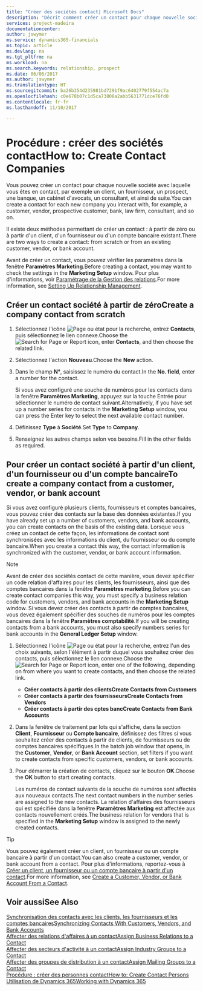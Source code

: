 ```yaml
---
title: "Créer des sociétés contact| Microsoft Docs"
description: "Décrit comment créer un contact pour chaque nouvelle société ou société prospect avec laquelle vous collaborez ou entretenez des relations."
services: project-madeira
documentationcenter: 
author: jswymer
ms.service: dynamics365-financials
ms.topic: article
ms.devlang: na
ms.tgt_pltfrm: na
ms.workload: na
ms.search.keywords: relationship, prospect
ms.date: 06/06/2017
ms.author: jswymer
ms.translationtype: HT
ms.sourcegitcommit: ba26b354d235981bd7291f9ac6402779f554ac7a
ms.openlocfilehash: c0e678b07c1d5ca73808a2abb5631771dce76fd0
ms.contentlocale: fr-fr
ms.lasthandoff: 11/10/2017

---
```

# <a name="how-to-create-contact-companies"></a><span data-ttu-id="2381e-103">Procédure : créer des sociétés contact</span><span class="sxs-lookup"><span data-stu-id="2381e-103">How to: Create Contact Companies</span></span>
<span data-ttu-id="2381e-104">Vous pouvez créer un contact pour chaque nouvelle société avec laquelle vous êtes en contact, par exemple un client, un fournisseur, un prospect, une banque, un cabinet d'avocats, un consultant, et ainsi de suite.</span><span class="sxs-lookup"><span data-stu-id="2381e-104">You can create a contact for each new company you interact with, for example, a customer, vendor, prospective customer, bank, law firm, consultant, and so on.</span></span>

<span data-ttu-id="2381e-105">Il existe deux méthodes permettant de créer un contact : à partir de zéro ou à partir d'un client, d'un fournisseur ou d'un compte bancaire existant.</span><span class="sxs-lookup"><span data-stu-id="2381e-105">There are two ways to create a contact: from scratch or from an existing customer, vendor, or bank account.</span></span>

<span data-ttu-id="2381e-106">Avant de créer un contact, vous pouvez vérifier les paramètres dans la fenêtre **Paramètres Marketing**.</span><span class="sxs-lookup"><span data-stu-id="2381e-106">Before creating a contact, you may want to check the settings in the **Marketing Setup** window.</span></span> <span data-ttu-id="2381e-107">Pour plus d'informations, voir [Paramétrage de la Gestion des relations](marketing-setup-marketing.md).</span><span class="sxs-lookup"><span data-stu-id="2381e-107">For more information, see [Setting Up Relationship Management](marketing-setup-marketing.md).</span></span>

## <a name="create-a-company-contact-from-scratch"></a><span data-ttu-id="2381e-108">Créer un contact société à partir de zéro</span><span class="sxs-lookup"><span data-stu-id="2381e-108">Create a company contact from scratch</span></span>
1. <span data-ttu-id="2381e-109">Sélectionnez l'icône ![Page ou état pour la recherche](media/ui-search/search_small.png "Page ou état pour la recherche"), entrez **Contacts**, puis sélectionnez le lien connexe.</span><span class="sxs-lookup"><span data-stu-id="2381e-109">Choose the ![Search for Page or Report](media/ui-search/search_small.png "Search for Page or Report icon") icon, enter **Contacts**, and then choose the related link.</span></span>
2. <span data-ttu-id="2381e-110">Sélectionnez l'action **Nouveau**.</span><span class="sxs-lookup"><span data-stu-id="2381e-110">Choose the **New** action.</span></span>
3. <span data-ttu-id="2381e-111">Dans le champ **N°**, saisissez le numéro du contact.</span><span class="sxs-lookup"><span data-stu-id="2381e-111">In the **No. field**, enter a number for the contact.</span></span>

    <span data-ttu-id="2381e-112">Si vous avez configuré une souche de numéros pour les contacts dans la fenêtre **Paramètres Marketing**, appuyez sur la touche Entrée pour sélectionner le numéro de contact suivant.</span><span class="sxs-lookup"><span data-stu-id="2381e-112">Alternatively, if you have set up a number series for contacts in the **Marketing Setup** window, you can press the Enter key to select the next available contact number.</span></span>  
4. <span data-ttu-id="2381e-113">Définissez **Type** à **Société**.</span><span class="sxs-lookup"><span data-stu-id="2381e-113">Set **Type** to **Company**.</span></span>
5. <span data-ttu-id="2381e-114">Renseignez les autres champs selon vos besoins.</span><span class="sxs-lookup"><span data-stu-id="2381e-114">Fill in the other fields as required.</span></span>

## <a name="to-create-a-company-contact-from-a-customer-vendor-or-bank-account"></a><span data-ttu-id="2381e-115">Pour créer un contact société à partir d'un client, d'un fournisseur ou d'un compte bancaire</span><span class="sxs-lookup"><span data-stu-id="2381e-115">To create a company contact from a customer, vendor, or bank account</span></span>
<span data-ttu-id="2381e-116">Si vous avez configuré plusieurs clients, fournisseurs et comptes bancaires, vous pouvez créer des contacts sur la base des données existantes.</span><span class="sxs-lookup"><span data-stu-id="2381e-116">If you have already set up a number of customers, vendors, and bank accounts, you can create contacts on the basis of the existing data.</span></span> <span data-ttu-id="2381e-117">Lorsque vous créez un contact de cette façon, les informations de contact sont synchronisées avec les informations du client, du fournisseur ou du compte bancaire.</span><span class="sxs-lookup"><span data-stu-id="2381e-117">When you create a contact this way, the contact information is synchronized with the customer, vendor, or bank account information.</span></span>

> [!NOTE]  
>   <span data-ttu-id="2381e-118">Avant de créer des sociétés contact de cette manière, vous devez spécifier un code relation d'affaires pour les clients, les fournisseurs, ainsi que des comptes bancaires dans la fenêtre **Paramètres marketing**.</span><span class="sxs-lookup"><span data-stu-id="2381e-118">Before you can create contact companies this way, you must specify a business relation code for customers, vendors, and bank accounts in the **Marketing Setup** window.</span></span> <span data-ttu-id="2381e-119">Si vous devez créer des contacts à partir de comptes bancaires, vous devez également spécifier des souches de numéros pour les comptes bancaires dans la fenêtre **Paramètres comptabilité**.</span><span class="sxs-lookup"><span data-stu-id="2381e-119">If you will be creating contacts from a bank accounts, you must also specify numbers series for bank accounts in the **General Ledger Setup** window.</span></span>

1. <span data-ttu-id="2381e-120">Sélectionnez l'icône ![Page ou état pour la recherche](media/ui-search/search_small.png "Page ou état pour la recherche"), entrez l'un des choix suivants, selon l'élément à partir duquel vous souhaitez créer des contacts, puis sélectionnez le lien connexe.</span><span class="sxs-lookup"><span data-stu-id="2381e-120">Choose the ![Search for Page or Report](media/ui-search/search_small.png "Search for Page or Report icon") icon, enter one of the following, depending on from where you want to create contacts, and then choose the related link.</span></span>
   * <span data-ttu-id="2381e-121">**Créer contacts à partir des clients**</span><span class="sxs-lookup"><span data-stu-id="2381e-121">**Create Contacts from Customers**</span></span>
   * <span data-ttu-id="2381e-122">**Créer contacts à partir des fournisseurs**</span><span class="sxs-lookup"><span data-stu-id="2381e-122">**Create Contacts from Vendors**</span></span>
   * <span data-ttu-id="2381e-123">**Créer contacts à partir des cptes banc**</span><span class="sxs-lookup"><span data-stu-id="2381e-123">**Create Contacts from Bank Accounts**</span></span>
2. <span data-ttu-id="2381e-124">Dans la fenêtre de traitement par lots qui s'affiche, dans la section **Client**, **Fournisseur** ou **Compte bancaire**, définissez des filtres si vous souhaitez créer des contacts à partir de clients, de fournisseurs ou de comptes bancaires spécifiques.</span><span class="sxs-lookup"><span data-stu-id="2381e-124">In the batch job window that opens, in the **Customer**, **Vendor**, or **Bank Account** section, set filters if you want to create contacts from specific customers, vendors, or bank accounts.</span></span>
3. <span data-ttu-id="2381e-125">Pour démarrer la création de contacts, cliquez sur le bouton **OK**.</span><span class="sxs-lookup"><span data-stu-id="2381e-125">Choose the **OK** button to start creating contacts.</span></span>

    <span data-ttu-id="2381e-126">Les numéros de contact suivants de la souche de numéros sont affectés aux nouveaux contacts.</span><span class="sxs-lookup"><span data-stu-id="2381e-126">The next contact numbers in the number series are assigned to the new contacts.</span></span> <span data-ttu-id="2381e-127">La relation d'affaires des fournisseurs qui est spécifiée dans la fenêtre **Paramètres Marketing** est affectée aux contacts nouvellement créés.</span><span class="sxs-lookup"><span data-stu-id="2381e-127">The business relation for vendors that is specified in the **Marketing Setup** window is assigned to the newly created contacts.</span></span>

> [!TIP]  
>   <span data-ttu-id="2381e-128">Vous pouvez également créer un client, un fournisseur ou un compte bancaire à partir d'un contact.</span><span class="sxs-lookup"><span data-stu-id="2381e-128">You can also create a customer, vendor, or bank account from a contact.</span></span> <span data-ttu-id="2381e-129">Pour plus d'informations, reportez-vous à [Créer un client, un fournisseur ou un compte bancaire à partir d'un contact](marketing-how-create-contacts-new-customers-vendors-bank-accounts.md).</span><span class="sxs-lookup"><span data-stu-id="2381e-129">For more information, see [Create a Customer, Vendor, or Bank Account From a Contact](marketing-how-create-contacts-new-customers-vendors-bank-accounts.md).</span></span>

## <a name="see-also"></a><span data-ttu-id="2381e-130">Voir aussi</span><span class="sxs-lookup"><span data-stu-id="2381e-130">See Also</span></span>
[<span data-ttu-id="2381e-131">Synchronisation des contacts avec les clients, les fournisseurs et les comptes bancaires</span><span class="sxs-lookup"><span data-stu-id="2381e-131">Synchronizing Contacts With Customers, Vendors, and Bank Accounts</span></span>](marketing-synchronize-contacts-customers-vendors-bank-accounts.md)  
[<span data-ttu-id="2381e-132">Affecter des relations d'affaires à un contact</span><span class="sxs-lookup"><span data-stu-id="2381e-132">Assign Business Relations to a Contact</span></span>](marketing-business-relations.md#AssignBusRelContact)  
[<span data-ttu-id="2381e-133">Affecter des secteurs d'activité à un contact</span><span class="sxs-lookup"><span data-stu-id="2381e-133">Assign Industry Groups to a Contact</span></span>](marketing-industry-groups.md#AssignIndustryGroupContact)  
[<span data-ttu-id="2381e-134">Affecter des groupes de distribution à un contact</span><span class="sxs-lookup"><span data-stu-id="2381e-134">Assign Mailing Groups to a Contact</span></span>](marketing-mailing-groups.md#AssignMailGroupContact)  
[<span data-ttu-id="2381e-135">Procédure : créer des personnes contact</span><span class="sxs-lookup"><span data-stu-id="2381e-135">How to: Create Contact Persons</span></span>](marketing-create-contact-persons.md)  
[<span data-ttu-id="2381e-136">Utilisation de Dynamics 365</span><span class="sxs-lookup"><span data-stu-id="2381e-136">Working with Dynamics 365</span></span>](ui-work-product.md)

